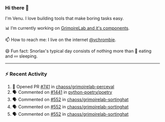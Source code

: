 ### Hi there 👋

I'm Venu. I love building tools that make boring tasks easy.

📊 I’m currently working on [GrimoireLab and it's components](https://chaoss.github.io/grimoirelab).

📫 How to reach me: I live on the internet [@vchrombie](https://www.google.co.in/search?q=vchrombie).

😄 Fun fact: Snorlax's typical day consists of nothing more than :doughnut: eating and :zzz: sleeping.

---

### :zap: Recent Activity

<!--START_SECTION:activity-->
1. 💪 Opened PR [#741](https://github.com/chaoss/grimoirelab-perceval/pull/741) in [chaoss/grimoirelab-perceval](https://github.com/chaoss/grimoirelab-perceval)
2. 🗣 Commented on [#1441](https://github.com/python-poetry/poetry/issues/1441) in [python-poetry/poetry](https://github.com/python-poetry/poetry)
3. 🗣 Commented on [#552](https://github.com/chaoss/grimoirelab-sortinghat/issues/552) in [chaoss/grimoirelab-sortinghat](https://github.com/chaoss/grimoirelab-sortinghat)
4. 🗣 Commented on [#552](https://github.com/chaoss/grimoirelab-sortinghat/issues/552) in [chaoss/grimoirelab-sortinghat](https://github.com/chaoss/grimoirelab-sortinghat)
5. 🗣 Commented on [#552](https://github.com/chaoss/grimoirelab-sortinghat/issues/552) in [chaoss/grimoirelab-sortinghat](https://github.com/chaoss/grimoirelab-sortinghat)
<!--END_SECTION:activity-->

<!--
**vchrombie/vchrombie** is a ✨ _special_ ✨ repository because its `README.md` (this file) appears on your GitHub profile.

Here are some ideas to get you started:

- 🔭 I’m currently working on ...
- 🌱 I’m currently learning ...
- 👯 I’m looking to collaborate on ...
- 🤔 I’m looking for help with ...
- 💬 Ask me about ...
- 📫 How to reach me: ...
- 😄 Pronouns: ...
- ⚡ Fun fact: ...
-->

